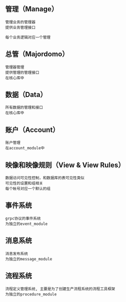 ## 管理（Manage）

    管理业务的管理器
    提供业务管理接口

    每个业务逻辑对应一个管理

## 总管（Majordomo）

    管理器管理
    提供管理的管理接口
    在核心库中

## 数据（Data）

    所有数据的管理和接口
    在核心库中

## 账户（Account）

    账户管理
    在account_module中
    
## 映像和映像规则（View & View Rules）

    数据访问可见性控制，和数据库的表可见性类似
    可见性的设置和组相关
    每个帐号对应一个默认的组
    
## 事件系统

    grpc协议的事件系统
    为独立的event_module
    
## 消息系统
    
    消息发布系统
    为独立的message_module
    
## 流程系统
    
    流程定义管理系统, 主要是为了创建生产流程系统的流程工具框架
    为独立的procedure_module

